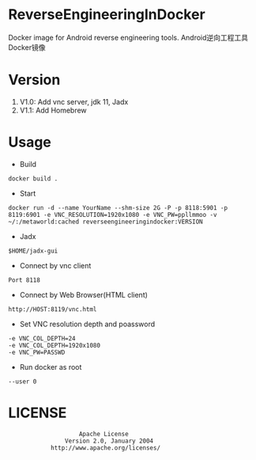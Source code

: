 # ReverseEngineeringInDocker
Docker image for Android reverse engineering tools. Android逆向工程工具Docker镜像

# Version

1. V1.0: Add vnc server, jdk 11, Jadx
2. V1.1: Add Homebrew

# Usage

- Build

```
docker build .
```

- Start

```
docker run -d --name YourName --shm-size 2G -P -p 8118:5901 -p 8119:6901 -e VNC_RESOLUTION=1920x1080 -e VNC_PW=ppllmmoo -v ~/:/metaworld:cached reverseengineeringindocker:VERSION
```

- Jadx

```
$HOME/jadx-gui
```

- Connect by vnc client

```
Port 8118
```

- Connect by Web Browser(HTML client)

```
http://HOST:8119/vnc.html
```

- Set VNC resolution depth and poassword

```
-e VNC_COL_DEPTH=24
-e VNC_COL_DEPTH=1920x1080
-e VNC_PW=PASSWD
```

- Run docker as root

```
--user 0
```

# LICENSE
```text
                    Apache License
                Version 2.0, January 2004
            http://www.apache.org/licenses/
```

